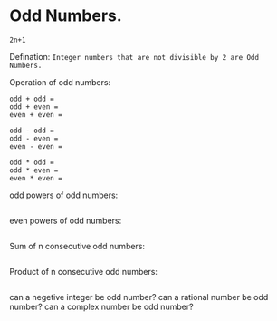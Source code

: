 # Odd Numbers.
```
2n+1
```
Defination: 
```Integer numbers that are not divisible by 2 are Odd Numbers.```

Operation of odd numbers:
```
odd + odd = 
odd + even = 
even + even = 

odd - odd = 
odd - even = 
even - even = 

odd * odd = 
odd * even = 
even * even = 
```

odd powers of odd numbers:
```

```

even powers of odd numbers:
```

```

Sum of n consecutive odd numbers:
```

```

Product of n consecutive odd numbers:
```

```


can a negetive integer be odd number?
can a rational number be odd number?
can a complex number be odd number?
